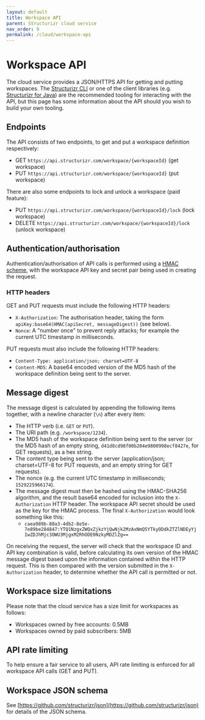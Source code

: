 ```yaml
---
layout: default
title: Workspace API
parent: Structurizr cloud service
nav_order: 9
permalink: /cloud/workspace-api
---
```


# Workspace API

The cloud service provides a JSON/HTTPS API for getting and putting workspaces.
The [Structurizr CLI](/cli) or one of the client libraries (e.g. [Structurizr for Java](https://github.com/structurizr/java))
are the recommended tooling for interacting with the API, but this page has some information about the API should you wish to build your own tooling.

## Endpoints

The API consists of two endpoints, to get and put a workspace definition respectively:

- GET `https://api.structurizr.com/workspace/{workspaceId}` (get workspace)
- PUT `https://api.structurizr.com/workspace/{workspaceId}` (put workspace)

There are also some endpoints to lock and unlock a workspace (paid feature):

- PUT `https://api.structurizr.com/workspace/{workspaceId}/lock` (lock workspace)
- DELETE `https://api.structurizr.com/workspace/{workspaceId}/lock` (unlock workspace)

## Authentication/authorisation

Authentication/authorisation of API calls is performed using a [HMAC scheme](https://en.wikipedia.org/wiki/HMAC),
with the workspace API key and secret pair being used in creating the request.

### HTTP headers

GET and PUT requests must include the following HTTP headers:

- `X-Authorization`: The authorisation header, taking the form `apiKey:base64(HMAC(apiSecret, messageDigest))` (see below).
- `Nonce`: A "number once" to prevent reply attacks; for example the current UTC timestamp in milliseconds.

PUT requests must also include the following HTTP headers:

- `Content-Type: application/json; charset=UTF-8`
- `Content-MD5`: A base64 encoded version of the MD5 hash of the workspace definition being sent to the server.

## Message digest

The message digest is calculated by appending the following items together, with a newline character (`\n`) after every item:

- The HTTP verb (i.e. `GET` or `PUT`).
- The URI path (e.g. `/workspace/1234`).
- The MD5 hash of the workspace definition being sent to the server (or the MD5 hash of an empty string, `d41d8cd98f00b204e9800998ecf8427e`, for GET requests), as a hex string.
- The content type being sent to the server (application/json; charset=UTF-8 for PUT requests, and an empty string for GET requests).
- The nonce (e.g. the current UTC timestamp in milliseconds; `1529225966174`).
- The message digest must then be hashed using the HMAC-SHA256 algorithm, and the result base64 encoded for inclusion into the `X-Authorization` HTTP header. The workspace API secret should be used as the key for the HMAC process. The final `X-Authorization` would look something like this:
  - `caea989b-80a3-4db2-8e5e-7e89be284847:YTQ1NzgxZWQxZjkzYjQwNjk2MzAxNmQ5YTkyODdkZTZlNDEyYjIwZDJhMjc3OWU3MjgxM2RhODE0NzkyMDZlZg==`

On receiving the request, the server will check that the workspace ID and API key combination is valid, before calculating its own version of the HMAC message digest based upon the information contained within the HTTP request. This is then compared with the version submitted in the `X-Authorization` header, to determine whether the API call is permitted or not.

## Workspace size limitations

Please note that the cloud service has a size limit for workspaces as follows:

- Workspaces owned by free accounts: 0.5MB
- Workspaces owned by paid subscribers: 5MB

## API rate limiting

To help ensure a fair service to all users, API rate limiting is enforced for all workspace API calls (GET and PUT).

## Workspace JSON schema

See [https://github.com/structurizr/json](https://github.com/structurizr/json) for details of the JSON schema.
